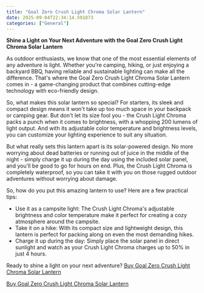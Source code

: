 ```yaml
---
title: "Goal Zero Crush Light Chroma Solar Lantern"
date: 2025-09-04T22:34:14.591873
categories: ["General"]
---
```

**Shine a Light on Your Next Adventure with the Goal Zero Crush Light Chroma Solar Lantern**

As outdoor enthusiasts, we know that one of the most essential elements of any adventure is light. Whether you're camping, hiking, or just enjoying a backyard BBQ, having reliable and sustainable lighting can make all the difference. That's where the Goal Zero Crush Light Chroma Solar Lantern comes in - a game-changing product that combines cutting-edge technology with eco-friendly design.

So, what makes this solar lantern so special? For starters, its sleek and compact design means it won't take up too much space in your backpack or camping gear. But don't let its size fool you - the Crush Light Chroma packs a punch when it comes to brightness, with a whopping 200 lumens of light output. And with its adjustable color temperature and brightness levels, you can customize your lighting experience to suit any situation.

But what really sets this lantern apart is its solar-powered design. No more worrying about dead batteries or running out of juice in the middle of the night - simply charge it up during the day using the included solar panel, and you'll be good to go for hours on end. Plus, the Crush Light Chroma is completely waterproof, so you can take it with you on those rugged outdoor adventures without worrying about damage.

So, how do you put this amazing lantern to use? Here are a few practical tips:

* Use it as a campsite light: The Crush Light Chroma's adjustable brightness and color temperature make it perfect for creating a cozy atmosphere around the campsite.
* Take it on a hike: With its compact size and lightweight design, this lantern is perfect for packing along on even the most demanding hikes.
* Charge it up during the day: Simply place the solar panel in direct sunlight and watch as your Crush Light Chroma charges up to 50% in just 4 hours.

Ready to shine a light on your next adventure? [Buy Goal Zero Crush Light Chroma Solar Lantern](https://www.amazon.com/dp/B07HFJH6D3)

[Buy Goal Zero Crush Light Chroma Solar Lantern](https://www.amazon.com/dp/B07HFJH6D3)
